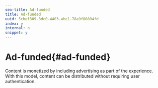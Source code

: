 ```yaml
---
seo-title: Ad-funded
title: Ad-funded
uuid: 5cbef309-3dc0-4403-abe1-78a9f80804fd
index: y
internal: n
snippet: y
---
```


# Ad-funded{#ad-funded}

Content is monetized by including advertising as part of the experience. With this model, content can be distributed without requiring user authentication. 
